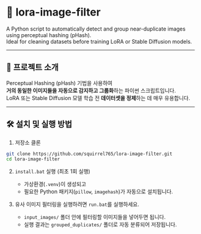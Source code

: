 # 🧹 lora-image-filter

A Python script to automatically detect and group near-duplicate images using perceptual hashing (pHash).  
Ideal for cleaning datasets before training LoRA or Stable Diffusion models.

---

## 📌 프로젝트 소개 

Perceptual Hashing (pHash) 기법을 사용하여  
**거의 동일한 이미지들을 자동으로 감지하고 그룹화**하는 파이썬 스크립트입니다.  
LoRA 또는 Stable Diffusion 모델 학습 전 **데이터셋을 정제**하는 데 매우 유용합니다.

---

## 🛠️ 설치 및 실행 방법

1. 저장소 클론

```bash
git clone https://github.com/squirrel765/lora-image-filter.git
cd lora-image-filter
```

2. `install.bat` 실행 (최초 1회 실행)
   - 가상환경(`.venv`)이 생성되고
   - 필요한 Python 패키지(`pillow`, `imagehash`)가 자동으로 설치됩니다.

3. 유사 이미지 필터링을 실행하려면 `run.bat`를 실행하세요.
   - `input_images/` 폴더 안에 필터링할 이미지들을 넣어두면 됩니다.
   - 실행 결과는 `grouped_duplicates/` 폴더로 자동 분류되어 저장됩니다.
